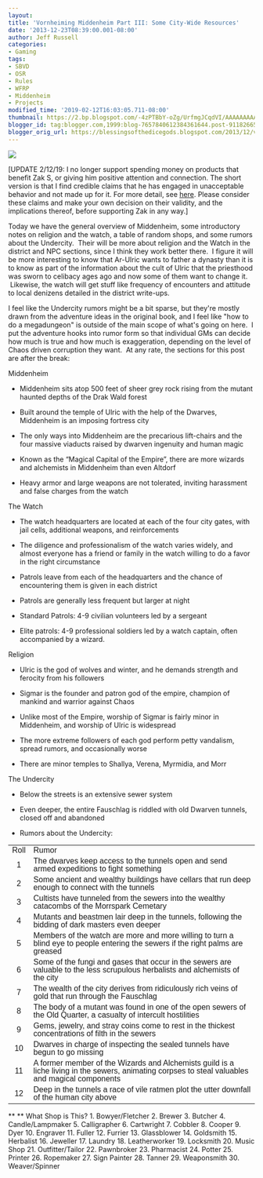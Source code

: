 ```yaml
---
layout:  
title: 'Vornheiming Middenheim Part III: Some City-Wide Resources'
date: '2013-12-23T08:39:00.001-08:00'
author: Jeff Russell
categories:
- Gaming
tags:
- SBVD
- OSR
- Rules
- WFRP
- Middenheim
- Projects
modified_time: '2019-02-12T16:03:05.711-08:00'
thumbnail: https://2.bp.blogspot.com/-4zPTBbY-oZg/UrfmgJCqdVI/AAAAAAAAAb8/txi3va_kYkg/s72-c/tumblr_meffj9W0XE1qap5sno1_1280.jpg
blogger_id: tag:blogger.com,1999:blog-7657840612384361644.post-911826658955040708
blogger_orig_url: https://blessingsofthedicegods.blogspot.com/2013/12/vornheiming-middenheim-part-iii-some.html
---
```


 [![](https://2.bp.blogspot.com/-4zPTBbY-oZg/UrfmgJCqdVI/AAAAAAAAAb8/txi3va_kYkg/s320/tumblr_meffj9W0XE1qap5sno1_1280.jpg)](http://2.bp.blogspot.com/-4zPTBbY-oZg/UrfmgJCqdVI/AAAAAAAAAb8/txi3va_kYkg/s1600/tumblr_meffj9W0XE1qap5sno1_1280.jpg) 
  

[UPDATE 2/12/19: I no longer support spending money on products that benefit Zak S, or giving him positive attention and connection. The short version is that I find credible claims that he has engaged in unacceptable behavior and not made up for it. For more detail, see [here](%7B%7B%20site.baseurl%20%7D%7D%7B%%20post_url%202019-02-12-removing-support-from-zak-smith%20%%7D). Please consider these claims and make your own decision on their validity, and the implications thereof, before supporting Zak in any way.]  
  
Today we have the general overview of Middenheim, some introductory notes on religion and the watch, a table of random shops, and some rumors about the Undercity.  Their will be more about religion and the Watch in the district and NPC sections, since I think they work better there.  I figure it will be more interesting to know that Ar-Ulric wants to father a dynasty than it is to know as part of the information about the cult of Ulric that the priesthood was sworn to celibacy ages ago and now some of them want to change it.  Likewise, the watch will get stuff like frequency of encounters and attitude to local denizens detailed in the district write-ups. 
  

I feel like the Undercity rumors might be a bit sparse, but they're mostly drawn from the adventure ideas in the original book, and I feel like "how to do a megadungeon" is outside of the main scope of what's going on here.  I put the adventure hooks into rumor form so that individual GMs can decide how much is true and how much is exaggeration, depending on the level of Chaos driven corruption they want.  At any rate, the sections for this post are after the break: 
  

Middenheim 
  - Middenheim sits atop 500 feet of sheer grey rock rising from the
    mutant haunted depths of the Drak Wald forest

  - Built around the temple of Ulric with the help of the Dwarves,
    Middenheim is an imposing fortress city

  - The only ways into Middenheim are the precarious lift-chairs and the
    four massive viaducts raised by dwarven ingenuity and human magic

  - Known as the “Magical Capital of the Empire”, there are more wizards
    and alchemists in Middenheim than even Altdorf

  - Heavy armor and large weapons are not tolerated, inviting harassment
    and false charges from the watch

The Watch 
  - The watch headquarters are located at each of the four city gates,
    with jail cells, additional weapons, and reinforcements

  - The diligence and professionalism of the watch varies widely, and
    almost everyone has a friend or family in the watch willing to do a
    favor in the right circumstance

  - Patrols leave from each of the headquarters and the chance of
    encountering them is given in each district

  - Patrols are generally less frequent but larger at night

  - Standard Patrols: 4-9 civilian volunteers led by a sergeant

  - Elite patrols: 4-9 professional soldiers led by a watch captain,
    often accompanied by a wizard.  

Religion 
  - Ulric is the god of wolves and winter, and he demands strength and
    ferocity from his followers

  - Sigmar is the founder and patron god of the empire, champion of
    mankind and warrior against Chaos

  - Unlike most of the Empire, worship of Sigmar is fairly minor in
    Middenheim, and worship of Ulric is widespread

  - The more extreme followers of each god perform petty vandalism,
    spread rumors, and occasionally worse

  - There are minor temples to Shallya, Verena, Myrmidia, and Morr

The Undercity 
  - Below the streets is an extensive sewer system

  - Even deeper, the entire Fauschlag is riddled with old Dwarven
    tunnels, closed off and abandoned

  - Rumors about the Undercity:

<table> <tbody> <tr class="odd"> <td><div dir="ltr" style="line-height: 1; margin-bottom: 0pt; margin-top: 0pt; text-align: center;"> <span style="background-color: transparent; font-family: &quot;arial&quot;; font-size: 16px; font-style: normal; font-variant: normal; font-weight: normal; text-decoration: none; vertical-align: baseline; white-space: pre-wrap;">Roll</span> </div></td> <td><div dir="ltr" style="line-height: 1; margin-bottom: 0pt; margin-top: 0pt;"> <span style="background-color: transparent; font-family: &quot;arial&quot;; font-size: 16px; font-style: normal; font-variant: normal; font-weight: normal; text-decoration: none; vertical-align: baseline; white-space: pre-wrap;">Rumor</span> </div></td> </tr> <tr class="even"> <td><div dir="ltr" style="line-height: 1; margin-bottom: 0pt; margin-top: 0pt; text-align: center;"> <span style="background-color: transparent; font-family: &quot;arial&quot;; font-size: 16px; font-style: normal; font-variant: normal; font-weight: normal; text-decoration: none; vertical-align: baseline; white-space: pre-wrap;">1</span> </div></td> <td><div dir="ltr" style="line-height: 1; margin-bottom: 0pt; margin-top: 0pt;"> <span style="background-color: transparent; font-family: &quot;arial&quot;; font-size: 16px; font-style: normal; font-variant: normal; font-weight: normal; text-decoration: none; vertical-align: baseline; white-space: pre-wrap;">The dwarves keep access to the tunnels open and send armed expeditions to fight something</span> </div></td> </tr> <tr class="odd"> <td><div dir="ltr" style="line-height: 1; margin-bottom: 0pt; margin-top: 0pt; text-align: center;"> <span style="background-color: transparent; font-family: &quot;arial&quot;; font-size: 16px; font-style: normal; font-variant: normal; font-weight: normal; text-decoration: none; vertical-align: baseline; white-space: pre-wrap;">2</span> </div></td> <td><div dir="ltr" style="line-height: 1; margin-bottom: 0pt; margin-top: 0pt;"> <span style="background-color: transparent; font-family: &quot;arial&quot;; font-size: 16px; font-style: normal; font-variant: normal; font-weight: normal; text-decoration: none; vertical-align: baseline; white-space: pre-wrap;">Some ancient and wealthy buildings have cellars that run deep enough to connect with the tunnels</span> </div></td> </tr> <tr class="even"> <td><div dir="ltr" style="line-height: 1; margin-bottom: 0pt; margin-top: 0pt; text-align: center;"> <span style="background-color: transparent; font-family: &quot;arial&quot;; font-size: 16px; font-style: normal; font-variant: normal; font-weight: normal; text-decoration: none; vertical-align: baseline; white-space: pre-wrap;">3</span> </div></td> <td><div dir="ltr" style="line-height: 1; margin-bottom: 0pt; margin-top: 0pt;"> <span style="background-color: transparent; font-family: &quot;arial&quot;; font-size: 16px; font-style: normal; font-variant: normal; font-weight: normal; text-decoration: none; vertical-align: baseline; white-space: pre-wrap;">Cultists have tunneled from the sewers into the wealthy catacombs of the Morrspark Cemetary</span> </div></td> </tr> <tr class="odd"> <td><div dir="ltr" style="line-height: 1; margin-bottom: 0pt; margin-top: 0pt; text-align: center;"> <span style="background-color: transparent; font-family: &quot;arial&quot;; font-size: 16px; font-style: normal; font-variant: normal; font-weight: normal; text-decoration: none; vertical-align: baseline; white-space: pre-wrap;">4</span> </div></td> <td><div dir="ltr" style="line-height: 1; margin-bottom: 0pt; margin-top: 0pt;"> <span style="background-color: transparent; font-family: &quot;arial&quot;; font-size: 16px; font-style: normal; font-variant: normal; font-weight: normal; text-decoration: none; vertical-align: baseline; white-space: pre-wrap;">Mutants and beastmen lair deep in the tunnels, following the bidding of dark masters even deeper</span> </div></td> </tr> <tr class="even"> <td><div dir="ltr" style="line-height: 1; margin-bottom: 0pt; margin-top: 0pt; text-align: center;"> <span style="background-color: transparent; font-family: &quot;arial&quot;; font-size: 16px; font-style: normal; font-variant: normal; font-weight: normal; text-decoration: none; vertical-align: baseline; white-space: pre-wrap;">5</span> </div></td> <td><div dir="ltr" style="line-height: 1; margin-bottom: 0pt; margin-top: 0pt;"> <span style="background-color: transparent; font-family: &quot;arial&quot;; font-size: 16px; font-style: normal; font-variant: normal; font-weight: normal; text-decoration: none; vertical-align: baseline; white-space: pre-wrap;">Members of the watch are more and more willing to turn a blind eye to people entering the sewers if the right palms are greased</span> </div></td> </tr> <tr class="odd"> <td><div dir="ltr" style="line-height: 1; margin-bottom: 0pt; margin-top: 0pt; text-align: center;"> <span style="background-color: transparent; font-family: &quot;arial&quot;; font-size: 16px; font-style: normal; font-variant: normal; font-weight: normal; text-decoration: none; vertical-align: baseline; white-space: pre-wrap;">6</span> </div></td> <td><div dir="ltr" style="line-height: 1; margin-bottom: 0pt; margin-top: 0pt;"> <span style="background-color: transparent; font-family: &quot;arial&quot;; font-size: 16px; font-style: normal; font-variant: normal; font-weight: normal; text-decoration: none; vertical-align: baseline; white-space: pre-wrap;">Some of the fungi and gases that occur in the sewers are valuable to the less scrupulous herbalists and alchemists of the city</span> </div></td> </tr> <tr class="even"> <td><div dir="ltr" style="line-height: 1; margin-bottom: 0pt; margin-top: 0pt; text-align: center;"> <span style="background-color: transparent; font-family: &quot;arial&quot;; font-size: 16px; font-style: normal; font-variant: normal; font-weight: normal; text-decoration: none; vertical-align: baseline; white-space: pre-wrap;">7</span> </div></td> <td><div dir="ltr" style="line-height: 1; margin-bottom: 0pt; margin-top: 0pt;"> <span style="background-color: transparent; font-family: &quot;arial&quot;; font-size: 16px; font-style: normal; font-variant: normal; font-weight: normal; text-decoration: none; vertical-align: baseline; white-space: pre-wrap;">The wealth of the city derives from ridiculously rich veins of gold that run through the Fauschlag</span> </div></td> </tr> <tr class="odd"> <td><div dir="ltr" style="line-height: 1; margin-bottom: 0pt; margin-top: 0pt; text-align: center;"> <span style="background-color: transparent; font-family: &quot;arial&quot;; font-size: 16px; font-style: normal; font-variant: normal; font-weight: normal; text-decoration: none; vertical-align: baseline; white-space: pre-wrap;">8</span> </div></td> <td><div dir="ltr" style="line-height: 1; margin-bottom: 0pt; margin-top: 0pt;"> <span style="background-color: transparent; font-family: &quot;arial&quot;; font-size: 16px; font-style: normal; font-variant: normal; font-weight: normal; text-decoration: none; vertical-align: baseline; white-space: pre-wrap;">The body of a mutant was found in one of the open sewers of the Old Quarter, a casualty of intercult hostilities</span> </div></td> </tr> <tr class="even"> <td><div dir="ltr" style="line-height: 1; margin-bottom: 0pt; margin-top: 0pt; text-align: center;"> <span style="background-color: transparent; font-family: &quot;arial&quot;; font-size: 16px; font-style: normal; font-variant: normal; font-weight: normal; text-decoration: none; vertical-align: baseline; white-space: pre-wrap;">9</span> </div></td> <td><div dir="ltr" style="line-height: 1; margin-bottom: 0pt; margin-top: 0pt;"> <span style="background-color: transparent; font-family: &quot;arial&quot;; font-size: 16px; font-style: normal; font-variant: normal; font-weight: normal; text-decoration: none; vertical-align: baseline; white-space: pre-wrap;">Gems, jewelry, and stray coins come to rest in the thickest concentrations of filth in the sewers</span> </div></td> </tr> <tr class="odd"> <td><div dir="ltr" style="line-height: 1; margin-bottom: 0pt; margin-top: 0pt; text-align: center;"> <span style="background-color: transparent; font-family: &quot;arial&quot;; font-size: 16px; font-style: normal; font-variant: normal; font-weight: normal; text-decoration: none; vertical-align: baseline; white-space: pre-wrap;">10</span> </div></td> <td><div dir="ltr" style="line-height: 1; margin-bottom: 0pt; margin-top: 0pt;"> <span style="background-color: transparent; font-family: &quot;arial&quot;; font-size: 16px; font-style: normal; font-variant: normal; font-weight: normal; text-decoration: none; vertical-align: baseline; white-space: pre-wrap;">Dwarves in charge of inspecting the sealed tunnels have begun to go missing</span> </div></td> </tr> <tr class="even"> <td><div dir="ltr" style="line-height: 1; margin-bottom: 0pt; margin-top: 0pt; text-align: center;"> <span style="background-color: transparent; font-family: &quot;arial&quot;; font-size: 16px; font-style: normal; font-variant: normal; font-weight: normal; text-decoration: none; vertical-align: baseline; white-space: pre-wrap;">11</span> </div></td> <td><div dir="ltr" style="line-height: 1; margin-bottom: 0pt; margin-top: 0pt;"> <span style="background-color: transparent; font-family: &quot;arial&quot;; font-size: 16px; font-style: normal; font-variant: normal; font-weight: normal; text-decoration: none; vertical-align: baseline; white-space: pre-wrap;">A former member of the Wizards and Alchemists guild is a liche living in the sewers, animating corpses to steal valuables and magical components</span> </div></td> </tr> <tr class="odd"> <td><div dir="ltr" style="line-height: 1; margin-bottom: 0pt; margin-top: 0pt; text-align: center;"> <span style="background-color: transparent; font-family: &quot;arial&quot;; font-size: 16px; font-style: normal; font-variant: normal; font-weight: normal; text-decoration: none; vertical-align: baseline; white-space: pre-wrap;">12</span> </div></td> <td><div dir="ltr" style="line-height: 1; margin-bottom: 0pt; margin-top: 0pt;"> <span style="background-color: transparent; font-family: &quot;arial&quot;; font-size: 16px; font-style: normal; font-variant: normal; font-weight: normal; text-decoration: none; vertical-align: baseline; white-space: pre-wrap;">Deep in the tunnels a race of vile ratmen plot the utter downfall of the human city above</span> </div></td> </tr> </tbody> </table>  **   **  What Shop is This?  1.  Bowyer/Fletcher  2.  Brewer  3.  Butcher  4.  Candle/Lampmaker  5.  Calligrapher  6.  Cartwright  7.  Cobbler  8.  Cooper  9.  Dyer  10. Engraver  11. Fuller  12. Furrier  13. Glassblower  14. Goldsmith  15. Herbalist  16. Jeweller  17. Laundry  18. Leatherworker  19. Locksmith  20. Music Shop  21. Outfitter/Tailor  22. Pawnbroker  23. Pharmacist  24. Potter  25. Printer  26. Ropemaker  27. Sign Painter  28. Tanner  29. Weaponsmith  30. Weaver/Spinner 
